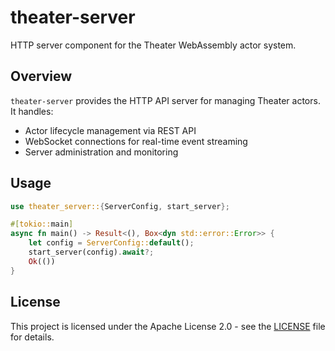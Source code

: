 # theater-server

HTTP server component for the Theater WebAssembly actor system.

## Overview

`theater-server` provides the HTTP API server for managing Theater actors. It handles:

- Actor lifecycle management via REST API
- WebSocket connections for real-time event streaming
- Server administration and monitoring

## Usage

```rust
use theater_server::{ServerConfig, start_server};

#[tokio::main]
async fn main() -> Result<(), Box<dyn std::error::Error>> {
    let config = ServerConfig::default();
    start_server(config).await?;
    Ok(())
}
```

## License

This project is licensed under the Apache License 2.0 - see the [LICENSE](../../LICENSE) file for details.

